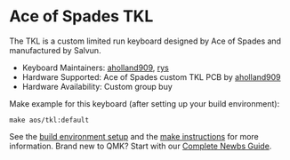 # Ace of Spades TKL

The TKL is a custom limited run keyboard designed by Ace of Spades and manufactured by Salvun.

* Keyboard Maintainers: [aholland909](https://github.com/aholland909), [rys](https://github.com/rys)
* Hardware Supported: Ace of Spades custom TKL PCB by [aholland909](https://github.com/aholland909)
* Hardware Availability: Custom group buy

Make example for this keyboard (after setting up your build environment):

    make aos/tkl:default

See the [build environment setup](https://docs.qmk.fm/#/getting_started_build_tools) and the [make instructions](https://docs.qmk.fm/#/getting_started_make_guide) for more information. Brand new to QMK? Start with our [Complete Newbs Guide](https://docs.qmk.fm/#/newbs).
